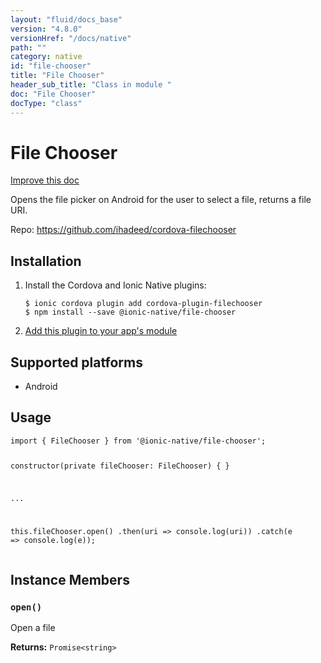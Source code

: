 ```yaml
---
layout: "fluid/docs_base"
version: "4.8.0"
versionHref: "/docs/native"
path: ""
category: native
id: "file-chooser"
title: "File Chooser"
header_sub_title: "Class in module "
doc: "File Chooser"
docType: "class"
---
```


<h1 class="api-title">File Chooser</h1>

<a class="improve-v2-docs" href="http://github.com/ionic-team/ionic-native/edit/master/src/@ionic-native/plugins/file-chooser/index.ts#L1">
  Improve this doc
</a>







<p>Opens the file picker on Android for the user to select a file, returns a file URI.</p>


<p>Repo:
  <a href="https://github.com/ihadeed/cordova-filechooser">
    https://github.com/ihadeed/cordova-filechooser
  </a>
</p>


<h2><a class="anchor" name="installation" href="#installation"></a>Installation</h2>
<ol class="installation">
  <li>Install the Cordova and Ionic Native plugins:<br>
    <pre><code class="nohighlight">$ ionic cordova plugin add cordova-plugin-filechooser
$ npm install --save @ionic-native/file-chooser
</code></pre>
  </li>
  <li><a href="https://ionicframework.com/docs/native/#Add_Plugins_to_Your_App_Module">Add this plugin to your app's module</a></li>
</ol>



<h2><a class="anchor" name="platforms" href="#platforms"></a>Supported platforms</h2>
<ul>
  <li>Android</li>
</ul>






<h2><a class="anchor" name="usage" href="#usage"></a>Usage</h2>
<pre><code class="lang-typescript">import { FileChooser } from &#39;@ionic-native/file-chooser&#39;;

constructor(private fileChooser: FileChooser) { }

...

this.fileChooser.open()
  .then(uri =&gt; console.log(uri))
  .catch(e =&gt; console.log(e));
</code></pre>








<h2><a class="anchor" name="instance-members" href="#instance-members"></a>Instance Members</h2>
<h3><a class="anchor" name="open" href="#open"></a><code>open()</code></h3>


Open a file


<div class="return-value" markdown="1">
  <i class="icon ion-arrow-return-left"></i>
  <b>Returns:</b> <code>Promise&lt;string&gt;</code> 
</div>





